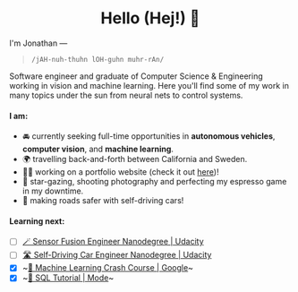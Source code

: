 <h1 align="center"> Hello (Hej!) 👋</h1>


I'm Jonathan — 

>`/jAH-nuh-thuhn lOH-guhn muhr-rAn/`


Software engineer and graduate of Computer Science & Engineering working in vision and machine learning. Here you'll find some of my work in many topics under the sun from neural nets to control systems.



#### I am:
* 🚘 currently seeking full-time opportunities in **autonomous vehicles**, **computer vision**, and **machine learning**.
* 🌍 travelling back-and-forth between California and Sweden.
* 👨‍💻 working on a portfolio website (check it out [here](https://jonathanlmoran.com))!
* 💫 star-gazing, shooting photography and perfecting my espresso game in my downtime.
* 🦾 making roads safer with self-driving cars!

#### Learning next:
- [ ] [🪄 Sensor Fusion Engineer Nanodegree | Udacity](https://www.udacity.com/course/sensor-fusion-engineer-nanodegree--nd313)
- [ ] [🛣 Self-Driving Car Engineer Nanodegree | Udacity](https://www.udacity.com/course/self-driving-car-engineer-nanodegree--nd0013)
- [x] ~[🤖 Machine Learning Crash Course | Google](https://developers.google.com/machine-learning/crash-course)~
- [x] ~[🔎 SQL Tutorial | Mode](https://mode.com/sql-tutorial/)~

